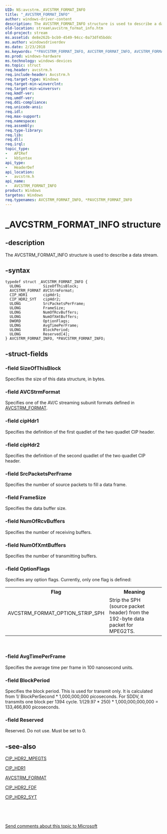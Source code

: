 ```yaml
---
UID: NS:avcstrm._AVCSTRM_FORMAT_INFO
title: "_AVCSTRM_FORMAT_INFO"
author: windows-driver-content
description: The AVCSTRM_FORMAT_INFO structure is used to describe a data stream.
old-location: stream\avcstrm_format_info.htm
old-project: stream
ms.assetid: de8e262b-bcb9-4549-94cc-0a73df45bddc
ms.author: windowsdriverdev
ms.date: 2/23/2018
ms.keywords: "*PAVCSTRM_FORMAT_INFO, AVCSTRM_FORMAT_INFO, AVCSTRM_FORMAT_INFO structure [Streaming Media Devices], PAVCSTRM_FORMAT_INFO, PAVCSTRM_FORMAT_INFO structure pointer [Streaming Media Devices], _AVCSTRM_FORMAT_INFO, avcsref_e41f0bb0-8407-4338-9a68-46c00116ae92.xml, avcstrm/AVCSTRM_FORMAT_INFO, avcstrm/PAVCSTRM_FORMAT_INFO, stream.avcstrm_format_info"
ms.prod: windows-hardware
ms.technology: windows-devices
ms.topic: struct
req.header: avcstrm.h
req.include-header: Avcstrm.h
req.target-type: Windows
req.target-min-winverclnt: 
req.target-min-winversvr: 
req.kmdf-ver: 
req.umdf-ver: 
req.ddi-compliance: 
req.unicode-ansi: 
req.idl: 
req.max-support: 
req.namespace: 
req.assembly: 
req.type-library: 
req.lib: 
req.dll: 
req.irql: 
topic_type:
-	APIRef
-	kbSyntax
api_type:
-	HeaderDef
api_location:
-	avcstrm.h
api_name:
-	AVCSTRM_FORMAT_INFO
product: Windows
targetos: Windows
req.typenames: AVCSTRM_FORMAT_INFO, *PAVCSTRM_FORMAT_INFO
---
```


# _AVCSTRM_FORMAT_INFO structure


## -description


The AVCSTRM_FORMAT_INFO structure is used to describe a data stream.


## -syntax


````
typedef struct _AVCSTRM_FORMAT_INFO {
  ULONG          SizeOfThisBlock;
  AVCSTRM_FORMAT AVCStrmFormat;
  CIP_HDR1       cipHdr1;
  CIP_HDR2_SYT   cipHdr2;
  ULONG          SrcPacketsPerFrame;
  ULONG          FrameSize;
  ULONG          NumOfRcvBuffers;
  ULONG          NumOfXmtBuffers;
  DWORD          OptionFlags;
  ULONG          AvgTimePerFrame;
  ULONG          BlockPeriod;
  ULONG          Reserved[4];
} AVCSTRM_FORMAT_INFO, *PAVCSTRM_FORMAT_INFO;
````


## -struct-fields




### -field SizeOfThisBlock

Specifies the size of this data structure, in bytes.


### -field AVCStrmFormat

Specifies one of the AV/C streaming subunit formats defined in <a href="..\avcstrm\ne-avcstrm-_avcstrm_format.md">AVCSTRM_FORMAT</a>.


### -field cipHdr1

Specifies the definition of the first quadlet of the two quadlet CIP header.


### -field cipHdr2

Specifies the definition of the second quadlet of the two quadlet CIP header.


### -field SrcPacketsPerFrame

Specifies the number of source packets to fill a data frame.


### -field FrameSize

Specifies the data buffer size.


### -field NumOfRcvBuffers

Specifies the number of receiving buffers.


### -field NumOfXmtBuffers

Specifies the number of transmitting buffers.


### -field OptionFlags

Specifies any option flags. Currently, only one flag is defined:

<table>
<tr>
<th>Flag</th>
<th>Meaning</th>
</tr>
<tr>
<td>


<dl>
<dt><a id="AVCSTRM_FORMAT_OPTION_STRIP_SPH"></a><a id="avcstrm_format_option_strip_sph"></a>AVCSTRM_FORMAT_OPTION_STRIP_SPH</dt>
<dd></dd>
</dl>
</td>
<td>
Strip the SPH (source packet header) from the 192-byte data packet for MPEG2TS.

</td>
</tr>
</table>
 


### -field AvgTimePerFrame

Specifies the average time per frame in 100 nanosecond units.


### -field BlockPeriod

Specifies the block period. This is used for transmit only. It is calculated from 1/ BlockPerSecond * 1,000,000,000 picoseconds. For SDDV, it transmits one block per 1394 cycle. 1/(29.97 * 250) * 1,000,000,000,000 = 133,466,800 picoseconds.


### -field Reserved

Reserved. Do not use. Must be set to 0.


## -see-also

<a href="..\avcstrm\ns-avcstrm-_cip_hdr2_mpegts.md">CIP_HDR2_MPEGTS</a>



<a href="..\avcstrm\ns-avcstrm-_cip_hdr1.md">CIP_HDR1</a>



<a href="..\avcstrm\ne-avcstrm-_avcstrm_format.md">AVCSTRM_FORMAT</a>



<a href="..\avcstrm\ns-avcstrm-_cip_hdr2_fdf.md">CIP_HDR2_FDF</a>



<a href="..\avcstrm\ns-avcstrm-_cip_hdr2_syt.md">CIP_HDR2_SYT</a>



 

 

<a href="mailto:wsddocfb@microsoft.com?subject=Documentation%20feedback [stream\stream]:%20AVCSTRM_FORMAT_INFO structure%20 RELEASE:%20(2/23/2018)&amp;body=%0A%0APRIVACY STATEMENT%0A%0AWe use your feedback to improve the documentation. We don't use your email address for any other purpose, and we'll remove your email address from our system after the issue that you're reporting is fixed. While we're working to fix this issue, we might send you an email message to ask for more info. Later, we might also send you an email message to let you know that we've addressed your feedback.%0A%0AFor more info about Microsoft's privacy policy, see http://privacy.microsoft.com/en-us/default.aspx." title="Send comments about this topic to Microsoft">Send comments about this topic to Microsoft</a>

